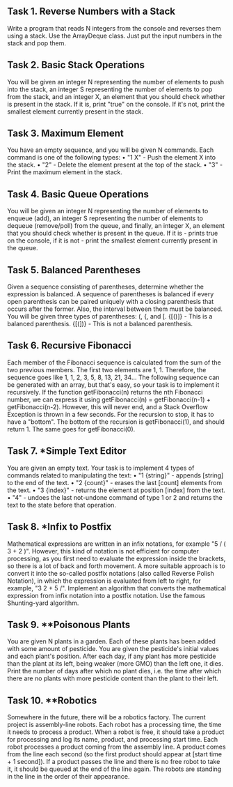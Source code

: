 ## Task 1. Reverse Numbers with a Stack
Write a program that reads N integers from the console and reverses them using a stack. Use the ArrayDeque<Integer> class. Just put the input numbers in the stack and pop them.



## Task 2. Basic Stack Operations
You will be given an integer N representing the number of elements to push into the stack, an integer S representing the number of elements to pop from the stack, and an integer X, an element that you should check whether is present in the stack. If it is, print "true" on the console. If it's not, print the smallest element currently present in the stack.



## Task 3. Maximum Element
You have an empty sequence, and you will be given N commands. Each command is one of the following types:
•	"1 X" - Push the element X into the stack.
•	"2" - Delete the element present at the top of the stack.
•	"3" - Print the maximum element in the stack.



## Task 4. Basic Queue Operations
You will be given an integer N representing the number of elements to enqueue (add), an integer S representing the number of elements to dequeue (remove/poll) from the queue, and finally, an integer X, an element that you should check whether is present in the queue. If it is - prints true on the console, if it is not - print the smallest element currently present in the queue.



## Task 5. Balanced Parentheses
Given a sequence consisting of parentheses, determine whether the expression is balanced. A sequence of parentheses is balanced if every open parenthesis can be paired uniquely with a closing parenthesis that occurs after the former. Also, the interval between them must be balanced.
You will be given three types of parentheses: (, {, and [.
{[()]} - This is a balanced parenthesis.
{[(])} - This is not a balanced parenthesis.



## Task 6. Recursive Fibonacci
Each member of the Fibonacci sequence is calculated from the sum of the two previous members. The first two elements are 1, 1. Therefore, the sequence goes like 1, 1, 2, 3, 5, 8, 13, 21, 34… 
The following sequence can be generated with an array, but that's easy, so your task is to implement it recursively.
If the function getFibonacci(n) returns the nth Fibonacci number, we can express it using getFibonacci(n) = getFibonacci(n-1) + getFibonacci(n-2).
However, this will never end, and a Stack Overflow Exception is thrown in a few seconds. For the recursion to stop, it has to have a "bottom". The bottom of the recursion is getFibonacci(1), and should return 1. The same goes for getFibonacci(0).



## Task 7. *Simple Text Editor
You are given an empty text. Your task is to implement 4 types of commands related to manipulating the text:
•	"1 {string}" - appends [string] to the end of the text.
•	"2 {count}" - erases the last [count] elements from the text.
•	"3 {index}" - returns the element at position [index] from the text.
•	"4" - undoes the last not-undone command of type 1 or 2 and returns the text to the state before that operation.



## Task 8. *Infix to Postfix
Mathematical expressions are written in an infix notations, for example "5 / ( 3 + 2 )". However, this kind of notation is not efficient for computer processing, as you first need to evaluate the expression inside the brackets, so there is a lot of back and forth movement. A more suitable approach is to convert it into the so-called postfix notations (also called Reverse Polish Notation), in which the expression is evaluated from left to right, for example, "3 2 + 5 /".
Implement an algorithm that converts the mathematical expression from infix notation into a postfix notation. Use the famous Shunting-yard algorithm.



## Task 9. **Poisonous Plants
You are given N plants in a garden. Each of these plants has been added with some amount of pesticide. You are given the pesticide's initial values and each plant's position. After each day, if any plant has more pesticide than the plant at its left, being weaker (more GMO) than the left one, it dies. Print the number of days after which no plant dies, i.e. the time after which there are no plants with more pesticide content than the plant to their left.



## Task 10. **Robotics 
Somewhere in the future, there will be a robotics factory. The current project is assembly-line robots.
Each robot has a processing time, the time it needs to process a product. When a robot is free, it should take a product for processing and log its name, product, and processing start time.
Each robot processes a product coming from the assembly line. A product comes from the line each second (so the first product should appear at [start time + 1 second]). If a product passes the line and there is no free robot to take it, it should be queued at the end of the line again.
The robots are standing in the line in the order of their appearance.
